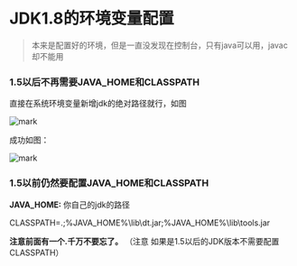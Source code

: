# JDK1.8的环境变量配置

<!--more-->

> 本来是配置好的环境，但是一直没发现在控制台，只有java可以用，javac却不能用

### 1.5以后不再需要JAVA_HOME和CLASSPATH

直接在系统环境变量新增jdk的绝对路径就行，如图

![mark](https://pic.yqqy.top/blog/20200111/xmPCAwSdtEKH.png)

成功如图：

![mark](https://pic.yqqy.top/blog/20200111/1IX3vtwq39BI.png)

### 1.5以前仍然要配置JAVA_HOME和CLASSPATH

**JAVA_HOME:** 你自己的jdk的路径

CLASSPATH=.;%JAVA_HOME%\lib\dt.jar;%JAVA_HOME%\lib\tools.jar

**注意前面有一个.千万不要忘了。**
（注意 如果是1.5以后的JDK版本不需要配置CLASSPATH）
